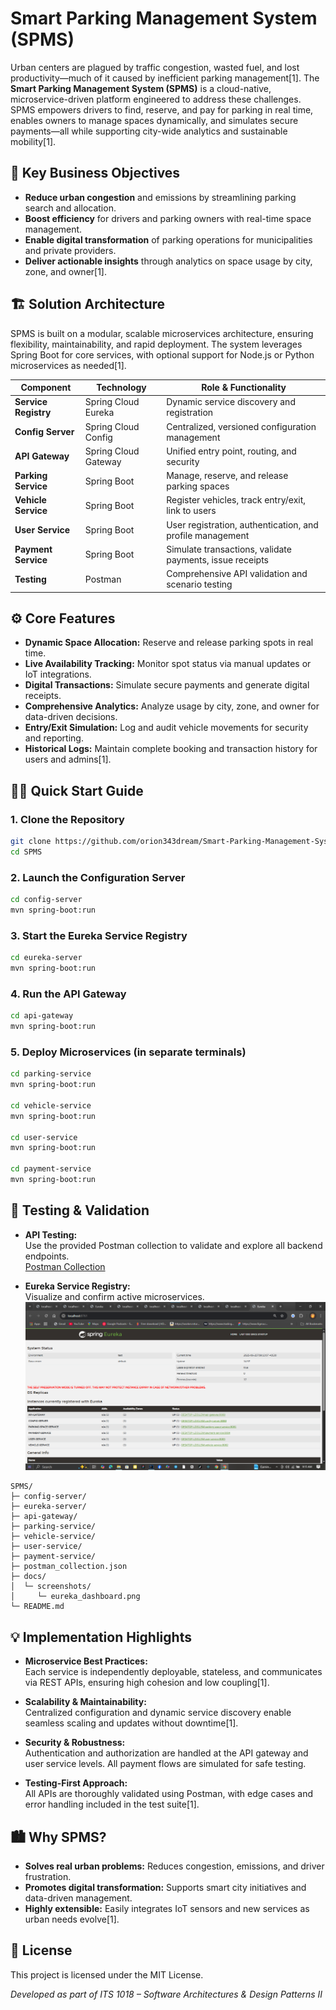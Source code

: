 # Smart Parking Management System (SPMS)


Urban centers are plagued by traffic congestion, wasted fuel, and lost productivity—much of it caused by inefficient parking management[1]. The **Smart Parking Management System (SPMS)** is a cloud-native, microservice-driven platform engineered to address these challenges. SPMS empowers drivers to find, reserve, and pay for parking in real time, enables owners to manage spaces dynamically, and simulates secure payments—all while supporting city-wide analytics and sustainable mobility[1].

## 🎯 Key Business Objectives

- **Reduce urban congestion** and emissions by streamlining parking search and allocation.
- **Boost efficiency** for drivers and parking owners with real-time space management.
- **Enable digital transformation** of parking operations for municipalities and private providers.
- **Deliver actionable insights** through analytics on space usage by city, zone, and owner[1].

## 🏗️ Solution Architecture

SPMS is built on a modular, scalable microservices architecture, ensuring flexibility, maintainability, and rapid deployment. The system leverages Spring Boot for core services, with optional support for Node.js or Python microservices as needed[1].

| Component             | Technology               | Role & Functionality                                      |
|-----------------------|--------------------------|-----------------------------------------------------------|
| **Service Registry**  | Spring Cloud Eureka      | Dynamic service discovery and registration                |
| **Config Server**     | Spring Cloud Config      | Centralized, versioned configuration management           |
| **API Gateway**       | Spring Cloud Gateway     | Unified entry point, routing, and security                |
| **Parking Service**   | Spring Boot              | Manage, reserve, and release parking spaces               |
| **Vehicle Service**   | Spring Boot              | Register vehicles, track entry/exit, link to users        |
| **User Service**      | Spring Boot              | User registration, authentication, and profile management |
| **Payment Service**   | Spring Boot              | Simulate transactions, validate payments, issue receipts  |
| **Testing**           | Postman                  | Comprehensive API validation and scenario testing         |

## ⚙️ Core Features

- **Dynamic Space Allocation:** Reserve and release parking spots in real time.
- **Live Availability Tracking:** Monitor spot status via manual updates or IoT integrations.
- **Digital Transactions:** Simulate secure payments and generate digital receipts.
- **Comprehensive Analytics:** Analyze usage by city, zone, and owner for data-driven decisions.
- **Entry/Exit Simulation:** Log and audit vehicle movements for security and reporting.
- **Historical Logs:** Maintain complete booking and transaction history for users and admins[1].

## 🧑‍💻 Quick Start Guide

### 1. Clone the Repository

```sh
git clone https://github.com/orion343dream/Smart-Parking-Management-System.git
cd SPMS
```

### 2. Launch the Configuration Server

```sh
cd config-server
mvn spring-boot:run
```

### 3. Start the Eureka Service Registry

```sh
cd eureka-server
mvn spring-boot:run
```

### 4. Run the API Gateway

```sh
cd api-gateway
mvn spring-boot:run
```

### 5. Deploy Microservices (in separate terminals)

```sh
cd parking-service
mvn spring-boot:run

cd vehicle-service
mvn spring-boot:run

cd user-service
mvn spring-boot:run

cd payment-service
mvn spring-boot:run
```

## 🧪 Testing & Validation

- **API Testing:**  
  Use the provided Postman collection to validate and explore all backend endpoints.  
  [Postman Collection](./postman-collection.json)

- **Eureka Service Registry:**  
  Visualize and confirm active microservices.  
  ![Eureka Dashboard](./docs/screenshots/eureka_dashboard.png)

```
SPMS/
├─ config-server/
├─ eureka-server/
├─ api-gateway/
├─ parking-service/
├─ vehicle-service/
├─ user-service/
├─ payment-service/
├─ postman_collection.json
├─ docs/
│  └─ screenshots/
│     └─ eureka_dashboard.png
└─ README.md
```

## 💡 Implementation Highlights

- **Microservice Best Practices:**  
  Each service is independently deployable, stateless, and communicates via REST APIs, ensuring high cohesion and low coupling[1].

- **Scalability & Maintainability:**  
  Centralized configuration and dynamic service discovery enable seamless scaling and updates without downtime[1].

- **Security & Robustness:**  
  Authentication and authorization are handled at the API gateway and user service levels. All payment flows are simulated for safe testing.

- **Testing-First Approach:**  
  All APIs are thoroughly validated using Postman, with edge cases and error handling included in the test suite[1].

## 🏙️ Why SPMS?

- **Solves real urban problems:** Reduces congestion, emissions, and driver frustration.
- **Promotes digital transformation:** Supports smart city initiatives and data-driven management.
- **Highly extensible:** Easily integrates IoT sensors and new services as urban needs evolve[1].

## 📜 License

This project is licensed under the MIT License.

*Developed as part of ITS 1018 – Software Architectures & Design Patterns II*
